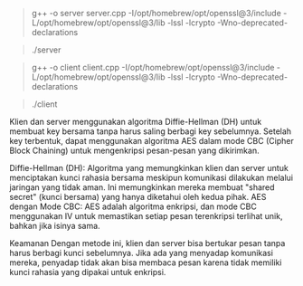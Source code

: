 > g++ -o server server.cpp -I/opt/homebrew/opt/openssl@3/include -L/opt/homebrew/opt/openssl@3/lib -lssl -lcrypto -Wno-deprecated-declarations

> ./server

> g++ -o client client.cpp -I/opt/homebrew/opt/openssl@3/include -L/opt/homebrew/opt/openssl@3/lib -lssl -lcrypto -Wno-deprecated-declarations

> ./client

Klien dan server menggunakan algoritma Diffie-Hellman (DH) untuk membuat key bersama tanpa harus saling berbagi key sebelumnya. Setelah key terbentuk, dapat menggunakan algoritma AES dalam mode CBC (Cipher Block Chaining) untuk mengenkripsi pesan-pesan yang dikirimkan.

Diffie-Hellman (DH): Algoritma yang memungkinkan klien dan server untuk menciptakan kunci rahasia bersama meskipun komunikasi dilakukan melalui jaringan yang tidak aman. Ini memungkinkan mereka membuat "shared secret" (kunci bersama) yang hanya diketahui oleh kedua pihak.
AES dengan Mode CBC: AES adalah algoritma enkripsi, dan mode CBC menggunakan IV untuk memastikan setiap pesan terenkripsi terlihat unik, bahkan jika isinya sama.

Keamanan
Dengan metode ini, klien dan server bisa bertukar pesan tanpa harus berbagi kunci sebelumnya. Jika ada yang menyadap komunikasi mereka, penyadap tidak akan bisa membaca pesan karena tidak memiliki kunci rahasia yang dipakai untuk enkripsi.
